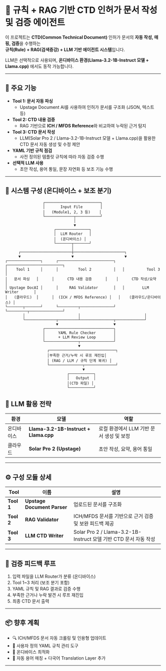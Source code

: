 # 🧠 규칙 + RAG 기반 CTD 인허가 문서 작성 및 검증 에이전트

이 프로젝트는 **CTD(Common Technical Document)** 인허가 문서의 **자동 작성, 매핑, 검증**을 수행하는  
**규칙(Rule) + RAG(검색증강) + LLM 기반 에이전트 시스템**입니다.  

LLM은 선택적으로 사용되며, **온디바이스 환경(Llama-3.2-1B-Instruct 모델 + Llama.cpp)** 에서도 동작 가능합니다.

---

## 🚀 주요 기능

- **Tool 1: 문서 자동 파싱**
  - Upstage Document AI를 사용하여 인허가 문서를 구조화 (JSON, 텍스트 등)
- **Tool 2: CTD 내용 검증**
  - RAG 기반으로 **ICH / MFDS Reference**와 비교하여 누락된 근거 탐지
- **Tool 3: CTD 문서 작성**
  - LLM(Solar Pro 2 / Llama-3.2-1B-Instruct 모델 + Llama.cpp)을 활용한 CTD 문서 자동 생성 및 수정 제안
- **YAML 기반 규칙 점검**
  - 사전 정의된 템플릿 규칙에 따라 자동 검증 수행
- **선택적 LLM 사용**
  - 초안 작성, 용어 통일, 문장 자연화 등 보조 기능 수행

---

## 🧩 시스템 구성 (온디바이스 + 보조 분기)

```
                 ┌─────────────────────────┐
                 │       Input File        │
                 │   (Module1, 2, 3 등)    │
                 └─────────────┬───────────┘
                               │
                               ▼
                      ┌───────────────┐
                      │  LLM Router   │
                      │  (온디바이스) │
                      └───────┬───────┘
                              │
      ┌───────────────────────┼───────────────────────┐
      ▼                       ▼                       ▼
┌───────────────┐      ┌─────────────────────────┐   ┌─────────────────────────┐
│    Tool 1     │      │         Tool 2          │   │          Tool 3         │
│   문서 파싱   │      │      CTD 내용 검증      │    │      CTD 작성/요약      │
│ Upstage DocAI │      │     RAG Validator       │   │        LLM Writer       │
│   (클라우드)  │      │  (ICH / MFDS Reference) │   │    (클라우드/온디바이스) │
└───────┬───────┘      └─────────┬───────────────┘   └─────────┬───────────────┘
        │                        │                             │
        └──────────────┬─────────┴───────────────┬─────────────┘
                       ▼                         ▼
                 ┌───────────────────────────────┐
                 │      YAML Rule Checker        │
                 │      + LLM Review Loop        │
                 └───────────────┬───────────────┘
                                 ▼
                   ┌──────────────────────────────┐
                   │부족한 근거/누락 시 루프 재진입│
                   │ (RAG / LLM / 규칙 단계 복귀) │
                   └───────────────┬──────────────┘
                                   ▼
                            ┌───────────┐
                            │   Output  │
                            │(CTD 파일) │
                            └───────────┘
```


## 🧠 LLM 활용 전략

| 환경        | 모델                                         | 역할 |
|------------|--------------------------------------------|------|
| 온디바이스 | **Llama-3.2-1B-Instruct + Llama.cpp**      | 로컬 환경에서 LLM 기반 문서 생성 및 보정 |
| 클라우드   | **Solar Pro 2 (Upstage)**                  | 초안 작성, 요약, 용어 통일 |

---

## ⚙️ 구성 모듈 상세

| Tool | 이름 | 설명 |
|------|------|------|
| **Tool 1** | **Upstage Document Parser** | 업로드된 문서를 구조화 |
| **Tool 2** | **RAG Validator** | ICH/MFDS 문서를 기반으로 근거 검증 및 보완 피드백 제공 |
| **Tool 3** | **LLM CTD Writer** | Solar Pro 2 / Llama-3.2-1B-Instruct 모델 기반 CTD 문서 자동 작성 |

---

## 🔁 검증 피드백 루프

1. 입력 파일을 LLM Router가 분류 (온디바이스)  
2. Tool 1~3 처리 (보조 분기 포함)  
3. YAML 규칙 및 RAG 결과로 검증 수행  
4. 부족한 근거나 누락 발견 시 루프 재진입  
5. 최종 CTD 문서 출력  

---

## 📦 향후 계획

- 🔍 ICH/MFDS 문서 자동 크롤링 및 인용형 업데이트  
- 🧩 사용자 정의 YAML 규칙 관리 도구  
- 💾 온디바이스 최적화  
- 🧠 자동 용어 매칭 + 다국어 Translation Layer 추가  

---
